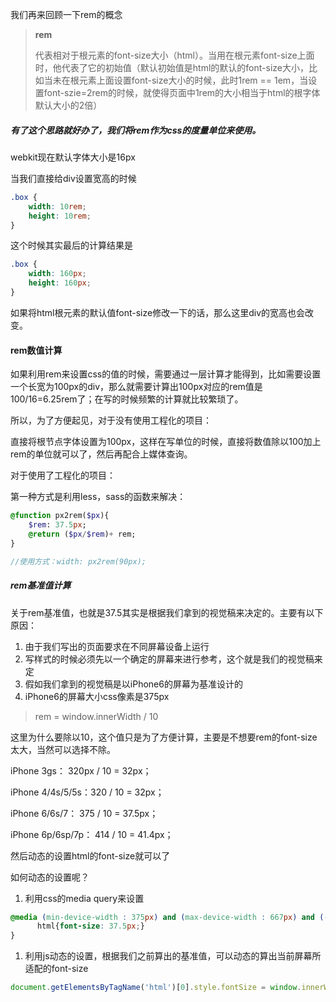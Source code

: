 我们再来回顾一下rem的概念

> **rem**
>
> 代表相对于根元素的font-size大小（html）。当用在根元素font-size上面时，他代表了它的初始值（默认初始值是html的默认的font-size大小，比如当未在根元素上面设置font-size大小的时候，此时1rem == 1em，当设置font-szie=2rem的时候，就使得页面中1rem的大小相当于html的根字体默认大小的2倍）

##### 有了这个思路就好办了，我们将rem作为css的度量单位来使用。

webkit现在默认字体大小是16px

当我们直接给div设置宽高的时候

```css
.box { 
    width: 10rem;
    height: 10rem;
}
```

这个时候其实最后的计算结果是

```css
.box {
    width: 160px;
    height: 160px;
}
```

如果将html根元素的默认值font-size修改一下的话，那么这里div的宽高也会改变。

#### rem数值计算

如果利用rem来设置css的值的时候，需要通过一层计算才能得到，比如需要设置一个长宽为100px的div，那么就需要计算出100px对应的rem值是100/16=6.25rem了；在写的时候频繁的计算就比较繁琐了。

所以，为了方便起见，对于没有使用工程化的项目：

直接将根节点字体设置为100px，这样在写单位的时候，直接将数值除以100加上rem的单位就可以了，然后再配合上媒体查询。

对于使用了工程化的项目：

第一种方式是利用less，sass的函数来解决：

```sass
@function px2rem($px){
    $rem: 37.5px;
    @return ($px/$rem)+ rem;
}

//使用方式：width: px2rem(90px);
```

##### rem基准值计算

关于rem基准值，也就是37.5其实是根据我们拿到的视觉稿来决定的。主要有以下原因：

1. 由于我们写出的页面要求在不同屏幕设备上运行
2. 写样式的时候必须先以一个确定的屏幕来进行参考，这个就是我们的视觉稿来定
3. 假如我们拿到的视觉稿是以iPhone6的屏幕为基准设计的
4. iPhone6的屏幕大小css像素是375px

> rem = window.innerWidth / 10

这里为什么要除以10，这个值只是为了方便计算，主要是不想要rem的font-size太大，当然可以选择不除。

iPhone 3gs： 320px / 10 = 32px；

iPhone 4/4s/5/5s：320 / 10 = 32px；

iPhone 6/6s/7： 375 / 10 = 37.5px；

iPhone 6p/6sp/7p： 414 / 10 = 41.4px；

然后动态的设置html的font-size就可以了

如何动态的设置呢？

1. 利用css的media query来设置

```css
@media (min-device-width : 375px) and (max-device-width : 667px) and (-webkit-min-device-pixel-ratio : 2){
      html{font-size: 37.5px;}
}
```

1. 利用js动态的设置，根据我们之前算出的基准值，可以动态的算出当前屏幕所适配的font-size

```js
document.getElementsByTagName('html')[0].style.fontSize = window.innerWidth / 10 + 'px';
```



